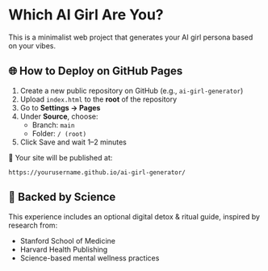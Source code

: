 
# Which AI Girl Are You?

This is a minimalist web project that generates your AI girl persona based on your vibes.

## 🌐 How to Deploy on GitHub Pages

1. Create a new public repository on GitHub (e.g., `ai-girl-generator`)
2. Upload `index.html` to the **root** of the repository
3. Go to **Settings → Pages**
4. Under **Source**, choose:
   - Branch: `main`
   - Folder: `/ (root)`
5. Click Save and wait 1–2 minutes

📍 Your site will be published at:
```
https://yourusername.github.io/ai-girl-generator/
```

## 🧠 Backed by Science

This experience includes an optional digital detox & ritual guide, inspired by research from:
- Stanford School of Medicine
- Harvard Health Publishing
- Science-based mental wellness practices
